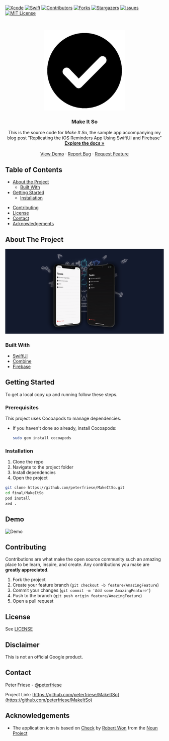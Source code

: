 <!-- PROJECT SHIELDS -->
[![Xcode][xcode-shield]][xcode-url]
[![Swift][swift-shield]][swift-url]
[![Contributors][contributors-shield]][contributors-url]
[![Forks][forks-shield]][forks-url]
[![Stargazers][stars-shield]][stars-url]
[![Issues][issues-shield]][issues-url]
[![MIT License][license-shield]][license-url]

<!-- PROJECT LOGO -->
<br />
<p align="center">
  <a href="https://github.com/peterfriese/MakeItSo">
    <img src="assets/logo/MakeItSo.png" alt="Logo">
  </a>

  <h3 align="center">Make It So</h3>

  <p align="center">
    This is the source code for <i>Make It So</i>, the sample app accompanying my blog post "Replicating the iOS Reminders App Using SwiftUI and Firebase"
    <br />
    <a href="https://github.com/peterfriese/MakeItSo"><strong>Explore the docs »</strong></a>
    <br />
    <br />
    <a href="https://github.com/peterfriese/MakeItSo#Demo">View Demo</a>
    ·
    <a href="https://github.com/peterfriese/MakeItSo/issues">Report Bug</a>
    ·
    <a href="https://github.com/peterfriese/MakeItSo/issues">Request Feature</a>
  </p>
</p>

<!-- TABLE OF CONTENTS -->
## Table of Contents

* [About the Project](#about-the-project)
  * [Built With](#built-with)
* [Getting Started](#getting-started)
  <!-- * [Prerequisites](#prerequisites) -->
  * [Installation](#installation)
<!-- * [Usage](#usage) -->
<!-- * [Roadmap](#roadmap) -->
* [Contributing](#contributing)
* [License](#license)
* [Contact](#contact)
* [Acknowledgements](#acknowledgements)

<!-- ABOUT THE PROJECT -->
## About The Project

![Screenshot][product-screenshot]

### Built With

* [SwiftUI](https://developer.apple.com/xcode/swiftui/)
* [Combine](https://developer.apple.com/documentation/combine)
* [Firebase](https://firebase.google.com)

<!-- GETTING STARTED -->
## Getting Started

To get a local copy up and running follow these steps.

### Prerequisites

This project uses Cocoapods to manage dependencies.

* If you haven't done so already, install Cocoapods:

  ``` bash
  sudo gem install cocoapods
  ```

### Installation

1. Clone the repo
2. Navigate to the project folder
3. Install dependencies
4. Open the project

``` bash
git clone https://github.com/peterfriese/MakeItSo.git
cd final/MakeItSo
pod install
xed .
```

<!-- Demo -->
## Demo

![Demo][product-demo]


<!-- CONTRIBUTING -->
## Contributing

Contributions are what make the open source community such an amazing place to be learn, inspire, and create. Any contributions you make are **greatly appreciated**.

1. Fork the project
2. Create your feature branch (`git checkout -b feature/AmazingFeature`)
3. Commit your changes (`git commit -m 'Add some AmazingFeature'`)
4. Push to the branch (`git push origin feature/AmazingFeature`)
5. Open a pull request

<!-- LICENSE -->
## License

See [LICENSE](LICENSE)

<!-- Disclaimer -->
## Disclaimer

This is not an official Google product.

<!-- CONTACT -->
## Contact

Peter Friese - [@peterfriese](https://twitter.com/peterfriese)

Project Link: [https://github.com/peterfriese/MakeItSo](https://github.com/peterfriese/MakeItSo)

<!-- ACKNOWLEDGEMENTS -->

## Acknowledgements

* The application icon is based on [Check](https://thenounproject.com/term/check/1905028/) by [Robert Won](https://thenounproject.com/robertwon/) from the [Noun Project](https://thenounproject.com/)

<!-- MARKDOWN LINKS & IMAGES -->
<!-- https://www.markdownguide.org/basic-syntax/#reference-style-links -->
[xcode-shield]: https://img.shields.io/badge/xcode-v11.4.1-blue
[xcode-url]: https://developer.apple.com/xcode/

[swift-shield]: https://img.shields.io/badge/swift-v5.2-%23fe4b2d
[swift-url]: https://swift.org/

[contributors-shield]: https://img.shields.io/github/contributors/peterfriese/MakeItSo.svg?style=flat-square
[contributors-url]: https://github.com/peterfriese/MakeItSo/graphs/contributors

[forks-shield]: https://img.shields.io/github/forks/peterfriese/MakeItSo.svg?style=flat-square
[forks-url]: https://github.com/peterfriese/MakeItSo/network/members

[stars-shield]: https://img.shields.io/github/stars/peterfriese/MakeItSo.svg?style=flat-square
[stars-url]: https://github.com/peterfriese/MakeItSo/stargazers

[issues-shield]: https://img.shields.io/github/issues/peterfriese/MakeItSo.svg?style=flat-square
[issues-url]: https://github.com/peterfriese/MakeItSo/issues

[license-shield]: https://img.shields.io/github/license/peterfriese/MakeItSo.svg?style=flat-square
[license-url]: https://github.com/peterfriese/MakeItSo/blob/master/LICENSE

[linkedin-shield]: https://img.shields.io/badge/-LinkedIn-black.svg?style=flat-square&logo=linkedin&colorB=555
[linkedin-url]: https://linkedin.com/in/peterfriese
[product-screenshot]: assets/screenshot.png
[product-demo]: assets/demo.gif
[product-screenshot]: assets/screenshot.png "Screenshot of Make It So, a replication of the iOS Reminders app"

